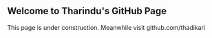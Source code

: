 ## Welcome to Tharindu's GitHub Page
This page is under construction. Meanwhile visit github.com/thadikari
